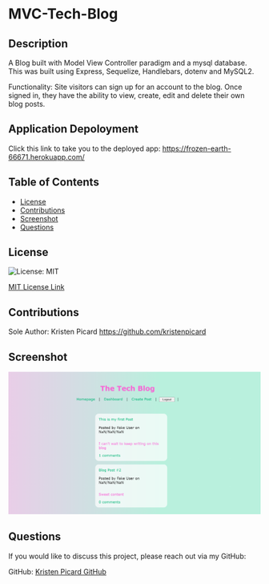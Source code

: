 # MVC-Tech-Blog

## Description

A Blog built with Model View Controller paradigm and a mysql database. This was built using Express, Sequelize, Handlebars, dotenv and MySQL2.

Functionality:
Site visitors can sign up for an account to the blog. Once signed in, they have the ability to view, create, edit and delete their own blog posts.

## Application Depoloyment

Click this link to take you to the deployed app: https://frozen-earth-66671.herokuapp.com/

## Table of Contents

- [License](#license)
- [Contributions](#contributions)
- [Screenshot](#screenshot)
- [Questions](#questions)

## License

![License: MIT](https://img.shields.io/badge/License-MIT-yellow.svg)

[MIT License Link](https://spdx.org/licenses/MIT.html)

## Contributions

Sole Author: Kristen Picard
https://github.com/kristenpicard

## Screenshot

![](/img/1.png)

## Questions

If you would like to discuss this project, please reach out via my GitHub:

GitHub: [Kristen Picard GitHub](https://github.com/kristenpicard)

